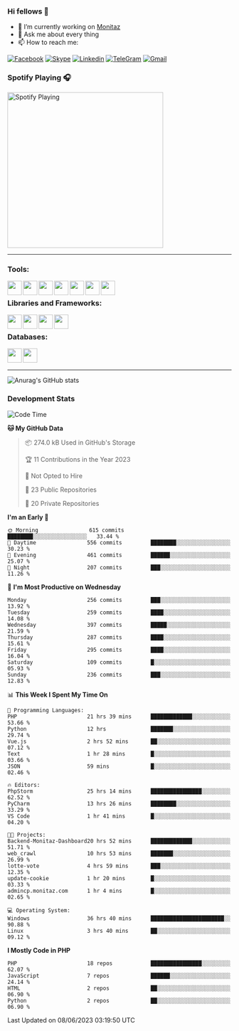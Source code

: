 ### Hi fellows 👋
- 🔭 I’m currently working on [Monitaz](https://monitaz.com/)
- 💬 Ask me about every thing
- 📫 How to reach me:

[![Facebook](https://img.shields.io/badge/Facebook-0000FF?logo=facebook&logoColor=white)](https://www.facebook.com/le.dat155)
[![Skype](https://img.shields.io/badge/Skype-blue?logo=skype&logoColor=white)](https://join.skype.com/invite/lr2sd8ZndbWr)
[![Linkedin](https://img.shields.io/badge/LinkedIn-0A66C2?logo=linkedin)](https://www.linkedin.com/in/ti%E1%BA%BFn-%C4%91%E1%BA%A1t-l%C3%AA-ba267a232/)
[![TeleGram](https://img.shields.io/badge/telegram-EF0EFF?logo=telegram)](https://t.me/subibi1505)
[![Gmail](https://img.shields.io/badge/Gmail-green?logo=gmail)](mailto:tiendat15599.dev@gmail.com)

### Spotify Playing 🎧
[<img src="https://tiendat-spotify.vercel.app/api/spotify" alt="Spotify Playing" width="350" />](https://open.spotify.com/user/21wi7t5t4zyugx5mgetrdo7xa)

---

### Tools:
<img align='left' height="32" width="32" src="https://upload.wikimedia.org/wikipedia/commons/thumb/c/c9/PhpStorm_Icon.svg/2048px-PhpStorm_Icon.svg.png">
<img align='left' height="32" width="32" src="https://upload.wikimedia.org/wikipedia/commons/thumb/1/1d/PyCharm_Icon.svg/1200px-PyCharm_Icon.svg.png">
<img align='left' height="32" width="32" src="https://cdn2.iconfinder.com/data/icons/pack1-baco-flurry-icons-style/512/XAMPP.png">
<img align='left' height="32" width="32" src="https://www.docker.com/wp-content/uploads/2022/03/vertical-logo-monochromatic.png">
<img align='left' height="32" width="32" src="https://www.mamp.info/images/icons/mamp-pro.png">
<img align='left' height="32" width="32" src="https://www.puttygen.com/wp-content/uploads/2019/05/Termius.png">
<img align='left' height="32" width="32" src="https://1475031.s21i.faiusr.com/4/1/ABUIABAEGAAg3dWc8AUoq7a8hAIwgAg4gAg.png">
<br>

### Libraries and Frameworks:
<img align='left' height="32" width="32" src="https://i0.wp.com/phocode.com/wp-content/uploads/2019/11/scrapyLogo.png?fit=300%2C300&ssl=1&w=640">
<img align='left' height="32" width="32" src="https://upload.wikimedia.org/wikipedia/commons/thumb/9/9a/Laravel.svg/985px-Laravel.svg.png">
<img align='left' height="32" width="32" src="https://cdn.worldvectorlogo.com/logos/codeigniter.svg">
<img align='left' height="32" width="32" src="https://upload.wikimedia.org/wikipedia/commons/thumb/e/ea/Zend-framework.svg/2560px-Zend-framework.svg.png">
<br>

### Databases:
<img align='left' height="32" width="32" src="https://download.logo.wine/logo/MySQL/MySQL-Logo.wine.png">
<img align='left' height="32" width="32" src="https://seeklogo.com/images/E/elasticsearch-logo-C75C4578EC-seeklogo.com.png">

<br>
<br>

---
![Anurag's GitHub stats](https://github-readme-stats.vercel.app/api?username=tiendat15599&show_icons=true&theme=tokyonight)
### Development Stats


<!--START_SECTION:waka-->
![Code Time](http://img.shields.io/badge/Code%20Time-93%20hrs%201%20min-blue)

**🐱 My GitHub Data** 

> 📦 274.0 kB Used in GitHub's Storage 
 > 
> 🏆 11 Contributions in the Year 2023
 > 
> 🚫 Not Opted to Hire
 > 
> 📜 23 Public Repositories 
 > 
> 🔑 20 Private Repositories 
 > 
**I'm an Early 🐤** 

```text
🌞 Morning                615 commits         ████████░░░░░░░░░░░░░░░░░   33.44 % 
🌆 Daytime                556 commits         ████████░░░░░░░░░░░░░░░░░   30.23 % 
🌃 Evening                461 commits         ██████░░░░░░░░░░░░░░░░░░░   25.07 % 
🌙 Night                  207 commits         ███░░░░░░░░░░░░░░░░░░░░░░   11.26 % 
```
📅 **I'm Most Productive on Wednesday** 

```text
Monday                   256 commits         ███░░░░░░░░░░░░░░░░░░░░░░   13.92 % 
Tuesday                  259 commits         ████░░░░░░░░░░░░░░░░░░░░░   14.08 % 
Wednesday                397 commits         █████░░░░░░░░░░░░░░░░░░░░   21.59 % 
Thursday                 287 commits         ████░░░░░░░░░░░░░░░░░░░░░   15.61 % 
Friday                   295 commits         ████░░░░░░░░░░░░░░░░░░░░░   16.04 % 
Saturday                 109 commits         █░░░░░░░░░░░░░░░░░░░░░░░░   05.93 % 
Sunday                   236 commits         ███░░░░░░░░░░░░░░░░░░░░░░   12.83 % 
```


📊 **This Week I Spent My Time On** 

```text
💬 Programming Languages: 
PHP                      21 hrs 39 mins      █████████████░░░░░░░░░░░░   53.66 % 
Python                   12 hrs              ███████░░░░░░░░░░░░░░░░░░   29.74 % 
Vue.js                   2 hrs 52 mins       ██░░░░░░░░░░░░░░░░░░░░░░░   07.12 % 
Text                     1 hr 28 mins        █░░░░░░░░░░░░░░░░░░░░░░░░   03.66 % 
JSON                     59 mins             █░░░░░░░░░░░░░░░░░░░░░░░░   02.46 % 

🔥 Editors: 
PhpStorm                 25 hrs 14 mins      ████████████████░░░░░░░░░   62.52 % 
PyCharm                  13 hrs 26 mins      ████████░░░░░░░░░░░░░░░░░   33.29 % 
VS Code                  1 hr 41 mins        █░░░░░░░░░░░░░░░░░░░░░░░░   04.20 % 

🐱‍💻 Projects: 
Backend-Monitaz-Dashboard20 hrs 52 mins      █████████████░░░░░░░░░░░░   51.71 % 
web_crawl                10 hrs 53 mins      ███████░░░░░░░░░░░░░░░░░░   26.99 % 
lotte-vote               4 hrs 59 mins       ███░░░░░░░░░░░░░░░░░░░░░░   12.35 % 
update-cookie            1 hr 20 mins        █░░░░░░░░░░░░░░░░░░░░░░░░   03.33 % 
admincp.monitaz.com      1 hr 4 mins         █░░░░░░░░░░░░░░░░░░░░░░░░   02.65 % 

💻 Operating System: 
Windows                  36 hrs 40 mins      ███████████████████████░░   90.88 % 
Linux                    3 hrs 40 mins       ██░░░░░░░░░░░░░░░░░░░░░░░   09.12 % 
```

**I Mostly Code in PHP** 

```text
PHP                      18 repos            ████████████████░░░░░░░░░   62.07 % 
JavaScript               7 repos             ██████░░░░░░░░░░░░░░░░░░░   24.14 % 
HTML                     2 repos             ██░░░░░░░░░░░░░░░░░░░░░░░   06.90 % 
Python                   2 repos             ██░░░░░░░░░░░░░░░░░░░░░░░   06.90 % 
```




 Last Updated on 08/06/2023 03:19:50 UTC
<!--END_SECTION:waka-->
